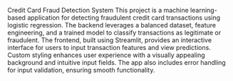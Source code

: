 Credit Card Fraud Detection System
This project is a machine learning-based application for detecting fraudulent credit card transactions using logistic regression. The backend leverages a balanced dataset, feature engineering, and a trained model to classify transactions as legitimate or fraudulent. The frontend, built using Streamlit, provides an interactive interface for users to input transaction features and view predictions. Custom styling enhances user experience with a visually appealing background and intuitive input fields. The app also includes error handling for input validation, ensuring smooth functionality.
